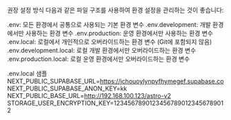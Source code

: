 권장 설정 방식
다음과 같은 파일 구조를 사용하여 환경 설정을 관리하는 것이 좋습니다:

.env: 모든 환경에서 공통으로 사용되는 기본 환경 변수
.env.development: 개발 환경에서만 사용하는 환경 변수
.env.production: 운영 환경에서만 사용하는 환경 변수
.env.local: 로컬에서 개인적으로 오버라이드하는 환경 변수 (Git에 포함되지 않음)
.env.development.local: 로컬 개발 환경에서만 오버라이드하는 환경 변수
.env.production.local: 로컬 운영 환경에서만 오버라이드하는 환경 변수

.env.local 샘플
NEXT_PUBLIC_SUPABASE_URL=https://jchouoylynpyfhymegef.supabase.co
NEXT_PUBLIC_SUPABASE_ANON_KEY=kk
NEXT_PUBLIC_BASE_URL=http://192.168.100.123/astro-v2
STORAGE_USER_ENCRYPTION_KEY=12345678901234567890123456789012
